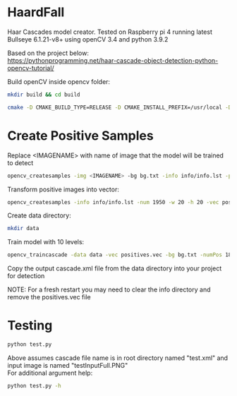 # HaardFall
Haar Cascades model creator. Tested on Raspberry pi 4 running latest Bullseye 6.1.21-v8+ using openCV 3.4 and python 3.9.2<br/>

Based on the project below: <br/>
https://pythonprogramming.net/haar-cascade-object-detection-python-opencv-tutorial/

Build openCV inside opencv folder:
``` sh
mkdir build && cd build
```

``` sh
cmake -D CMAKE_BUILD_TYPE=RELEASE -D CMAKE_INSTALL_PREFIX=/usr/local -D INSTALL_PYTHON_EXAMPLES=ON -D OPENCV_EXTRA_MODULES_PATH=~/opencv_contrib/modules -D BUILD_EXAMPLES=ON ..
```

# Create Positive Samples
Replace \<IMAGENAME\> with name of image that the model will be trained to detect
``` sh
opencv_createsamples -img <IMAGENAME> -bg bg.txt -info info/info.lst -pngoutput info -maxxangle 0.5 -maxyangle 0.5 -maxzangle 0.5 -num 1950
```
Transform positive images into vector:
``` sh
opencv_createsamples -info info/info.lst -num 1950 -w 20 -h 20 -vec positives.vec
```
Create data directory:
``` sh
mkdir data
```
Train model with 10 levels:
``` sh
opencv_traincascade -data data -vec positives.vec -bg bg.txt -numPos 1800 -numNeg 900 -numStages 10 -w 20 -h 20
```
Copy the output cascade.xml file from the data directory into your project for detection <br/>

NOTE: For a fresh restart you may need to clear the info directory and remove the positives.vec file

# Testing
``` sh
python test.py
```
Above assumes cascade file name is in root directory named "test.xml" and input image is named "testInputFull.PNG" <br/>
For additional argument help:
``` sh
python test.py -h
```
